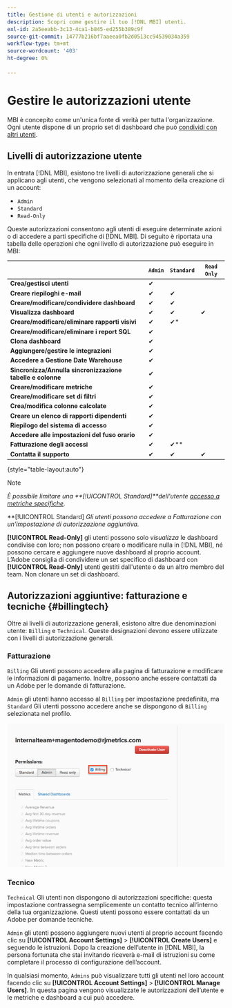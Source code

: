 ```yaml
---
title: Gestione di utenti e autorizzazioni
description: Scopri come gestire il tuo [!DNL MBI] utenti.
exl-id: 2a5eeabb-3c13-4ca1-b845-ed255b389c9f
source-git-commit: 14777b216bf7aaeea0fb2d0513cc94539034a359
workflow-type: tm+mt
source-wordcount: '403'
ht-degree: 0%

---
```


# Gestire le autorizzazioni utente

MBI è concepito come un&#39;unica fonte di verità per tutta l&#39;organizzazione. Ogni utente dispone di un proprio set di dashboard che può [condividi con altri utenti](../../data-user/dashboards/share-dashboard-with-users.md).

## Livelli di autorizzazione utente

In entrata [!DNL MBI], esistono tre livelli di autorizzazione generali che si applicano agli utenti, che vengono selezionati al momento della creazione di un account:

* `Admin`
* `Standard`
* `Read-Only`

Queste autorizzazioni consentono agli utenti di eseguire determinate azioni o di accedere a parti specifiche di [!DNL MBI]. Di seguito è riportata una tabella delle operazioni che ogni livello di autorizzazione può eseguire in MBI:

|  | `Admin` | `Standard` | `Read Only` |
| -----|-----|-----|----|
| **Crea/gestisci utenti** | ✔ |  |  |
| **Creare riepiloghi e-mail** | ✔ | ✔ |  |
| **Creare/modificare/condividere dashboard** | ✔ | ✔ |  |
| **Visualizza dashboard** | ✔ | ✔ | ✔ |
| **Creare/modificare/eliminare rapporti visivi** | ✔ | ✔* |  |
| **Creare/modificare/eliminare i report SQL** | ✔ |  |  |
| **Clona dashboard** | ✔ |  |  |
| **Aggiungere/gestire le integrazioni** | ✔ |  |  |
| **Accedere a Gestione Date Warehouse** | ✔ |  |  |
| **Sincronizza/Annulla sincronizzazione tabelle e colonne** | ✔ |  |  |
| **Creare/modificare metriche** | ✔ |  |  |
| **Creare/modificare set di filtri** | ✔ |  |  |
| **Crea/modifica colonne calcolate** | ✔ |  |  |
| **Creare un elenco di rapporti dipendenti** | ✔ |  |  |
| **Riepilogo del sistema di accesso** | ✔ |  |  |
| **Accedere alle impostazioni del fuso orario** | ✔ |  |  |
| **Fatturazione degli accessi** | ✔ | ✔** |  |
| **Contatta il supporto** | ✔ | ✔ | ✔ |

{style="table-layout:auto"}

>[!NOTE]
>
>_È possibile limitare una **[!UICONTROL Standard]**dell&#39;utente [accesso a metriche specifiche](../../administrator/user-management/restrict-metric-access.md)._
>
>**[!UICONTROL Standard] _Gli utenti possono accedere a Fatturazione con un’impostazione di autorizzazione aggiuntiva._
>
>**[!UICONTROL Read-Only]** gli utenti possono solo _visualizza_ le dashboard condivise con loro; non possono creare o modificare nulla in [!DNL MBI], né possono cercare e aggiungere nuove dashboard al proprio account. L’Adobe consiglia di condividere un set specifico di dashboard con **[!UICONTROL Read-Only]** utenti gestiti dall&#39;utente o da un altro membro del team. Non clonare un set di dashboard.

## Autorizzazioni aggiuntive: fatturazione e tecniche {#billingtech}

Oltre ai livelli di autorizzazione generali, esistono altre due denominazioni utente: `Billing` e `Technical`. Queste designazioni devono essere utilizzate con i livelli di autorizzazione generali.

### Fatturazione

`Billing` Gli utenti possono accedere alla pagina di fatturazione e modificare le informazioni di pagamento. Inoltre, possono anche essere contattati da un Adobe per le domande di fatturazione.

`Admin` gli utenti hanno accesso al `Billing` per impostazione predefinita, ma `Standard` Gli utenti possono accedere anche se dispongono di `Billing` selezionata nel profilo.

![fatturazione](../../assets/billing.png)<!--{: width="550" height="363"}-->

### Tecnico

`Technical` Gli utenti non dispongono di autorizzazioni specifiche: questa impostazione contrassegna semplicemente un contatto tecnico all’interno della tua organizzazione. Questi utenti possono essere contattati da un Adobe per domande tecniche.

`Admin` gli utenti possono aggiungere nuovi utenti al proprio account facendo clic su **[!UICONTROL Account Settings]** > **[!UICONTROL Create Users]** e seguendo le istruzioni. Dopo la creazione dell’utente in [!DNL MBI], la persona fortunata che stai invitando riceverà e-mail di istruzioni su come completare il processo di configurazione dell’account.

In qualsiasi momento, `Admins` può visualizzare tutti gli utenti nel loro account facendo clic su **[!UICONTROL Account Settings]** > **[!UICONTROL Manage Users]**. In questa pagina vengono visualizzate le autorizzazioni dell’utente e le metriche e dashboard a cui può accedere.
